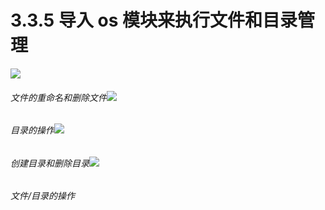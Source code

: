 # 3.3.5 导入 os 模块来执行文件和目录管理

![](https://upload-images.jianshu.io/upload_images/1086206-05c54d4231ba5f11.png?imageMogr2/auto-orient/strip%7CimageView2/2/w/1240#align=left&display=inline&height=563&originHeight=563&originWidth=1240&status=done&width=1240)
<a name="rbk0xz"></a>
###### [](#rbk0xz)文件的重命名和删除文件![](https://upload-images.jianshu.io/upload_images/1086206-d2325266e7f5e04b.png?imageMogr2/auto-orient/strip%7CimageView2/2/w/1240#align=left&display=inline&height=442&originHeight=442&originWidth=1222&status=done&width=1222)
<a name="GC9OV"></a>
###### [](#rbk0xz)目录的操作![](https://upload-images.jianshu.io/upload_images/1086206-b4a6072326117f0d.png?imageMogr2/auto-orient/strip%7CimageView2/2/w/1240#align=left&display=inline&height=707&originHeight=707&originWidth=1240&status=done&width=1240)
<a name="oAANf"></a>
###### [](#rbk0xz)创建目录和删除目录![](https://upload-images.jianshu.io/upload_images/1086206-7d551403b1f84a76.png?imageMogr2/auto-orient/strip%7CimageView2/2/w/1240#align=left&display=inline&height=782&originHeight=782&originWidth=740&status=done&width=740)
<a name="t322ug"></a>
###### [](#t322ug)文件/目录的操作

